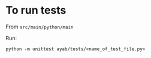 # To run tests

From `src/main/python/main`

Run:

`python -m unittest ayab/tests/<name_of_test_file.py>`
